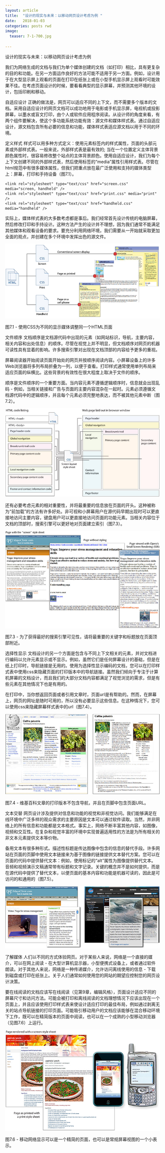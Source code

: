 ```yaml
---
layout: article
title:  "设计的现实与未来：以移动网页设计考虑为例 "
date:   2018-01-03
categories: posts rwd
image:
  teaser: 7-1-700.jpg

---
```


设计的现实与未来：以移动网页设计考虑为例



我们为网络生成的文档与我们为单个媒体创建的文档（如打印）相比，具有更复杂的目的和功能。在另一方面运作良好的方法可能不适用于另一方面。例如，设计用于在大型显示屏上观看的页面在打印在纸张上或在小型手机显示屏上观看时可能效果不佳。在考虑页面设计的时候，要看看典型的显示屏幕，并预测其他环境的设计，包括印刷和移动。

自适应设计
正确的做法是，网页可以适应不同的上下文，而不需要多个版本的文档。采用自适应设计的网页文档可以成功地用于电影或手机显示屏，电视机或投影屏幕，以墨水或盲文打印，由个人或软件应用程序阅读。从设计师的角度来看，有两个组件要解决，使这个多功能系统功能有效：源文件和媒体样式表。通过自适应设计，源文档包含所有必要的信息和功能，媒体样式表适应源文档以用于不同的环境。

定义样式
样式可以用多种方式定义：使用元素标签内的样式属性，页面的头部元素或外部样式表。一般来说，外部样式表是最有效的; 当在一个位置定义主体背景颜色属性时，很容易修改整个站点的主体背景颜色。使用自适应设计，我们为每个上下文创建不同的外部样式表，然后使用<link>标签的“media”属性引用样式表。尽管在html规范中有很多媒体属性，但我们把重点放在最广泛使用和支持的媒体类型上：屏幕，打印和手持设备（图7.1）。

```
<link rel="stylesheet" type="text/css" href="screen.css" media="screen, handheld" />
<link rel="stylesheet" type="text/css" href="print.css" media="print" />
<link rel="stylesheet" type="text/css" href="handheld.css" media="handheld" />
```

实际上，媒体样式表的大多数考虑都是事后。我们经常首先设计传统的电脑屏幕，然后修改打印和手持设计。这种方法产生的设计并不理想，因为我们通常不能满足其他媒体和观看设备的要求。要充分利用网络环境，我们需要从一开始就采取更加全面的观点，并创建在多个环境中发挥出色的源文件。

![图7-1](\images\7-1-700.jpg)

图7.1 - 使用CSS为不同的显示媒体调整同一个HTML页面

文件顺序
文档顺序是文档源代码中出现的元素（如网站标识，导航，主要内容，相关内容和出处信息）的顺序。尽管在视觉上并不明显，但文档顺序对网页的机器可读性具有显着的影响。许多搜索引擎对出现在文档顶部的内容给予更多的重视。

屏幕阅读器开始阅读页面开始处的网页并按顺序阅读内容。小屏幕设备上的许多Web浏览器将多列布局折叠为一列，以便于查看。打印样式通常使用单列布局来适应页面的纵横比。这些背景的有效性在很大程度上取决于文件的顺序。

顺序是文件顺序的一个重要方面。当内容元素不遵循逻辑顺序时，信息就会出现乱码 - 例如，当相关链接和广告与页面的主要内容混杂在一起时。元素必须遵循文档源代码中的逻辑顺序，并且每个元素必须完整地表达，而不被其他元素中断（图7.2）。

![图7-2](\images\7-2-700.jpg)

还有必要考虑元素的相对重要性，并将最重要的信息放在页面的开头。这种被称为“前加载”的方法有许多好处。非可视和小屏幕用户在源代码早期出现时可以更直接地访问主要内容，键盘用户可以更直接地访问页面的功能元素。当相关内容位于文档的顶部时，搜索引擎可以更好地对页面建立索引（图7.3）。

![图7-3](\images\7-3-600.jpg)

图7.3 - 为了获得最好的搜索引擎可见性，请将最重要的关键字和标题放在页面顶部附近。

选择性显示
文档设计的另一个方面是包含与不同上下文相关的元素，并对文档进行编码以允许元素显示或不显示。例如，虽然它们是任何屏幕设计的基础，但是在纸上打印时，导航链接是无用的。使用为选择性显示编码的文档，您可以在打印样式表中使用css来隐藏页面的打印版本中的导航链接。虽然我们倾向于专注于计算机屏幕的文档设计，而且我们的大部分文档内容都满足了视觉浏览的需求，但是有些元素在其他情况下也是有用的。

在打印中，当你想返回页面或者引用文章时，页面url是有帮助的。然而，在屏幕上，网页的网址是随时可用的，所以没有必要显示这些信息。在这种情况下，您可以使用css来隐藏屏幕样式表中的url（图7.4）。

![图7-4](\images\7-4-600.jpg)

图7.4 - 维基百科文章的打印版本不包含导航，并且在页脚中包含页面URL。

文本交替
网页设计涉及提供对信息和功能的视觉和非视觉访问。我们能够满足在线环境中广泛多样的观众需求的主要原因是文本可以通过软件读取。当然，并非网络上的所有信息和功能都是文本格式。事实上，网络不断丰富其他内容，如图像，视频和交互性。在复杂和视觉丰富的环境中实现普遍适用性的方法是为所有相关的非文本元素提供文本等价物。

备用文本有很多种形式。描述性标题是传达图像中包含的信息的替代手段。许多网站在页面的页脚中使用文本链接来为基于图像的链接提供文本替代方案。您可以在页面的代码中提供替代文本：例如，使用<img>标记的“alt”属性为图像提供替代文本。音频和视频演示文稿通常带有标题和文字记录。关键的概念并不是如何提供，而是在源代码中提供了替代文本，以便页面的基本内容和功能是机器可读的，因此是可访问的和通用的（图7.5）。

![图7-5](\images\7-5-600.jpg)

了解媒体
人们以不同的方式体验网页。对于某些人来说，网络是一个直接的媒介，可以在网上阅读 - 在大型计算机显示器，小型便携式设备上，或者通过软件朗读。对于其他人来说，网络是一种传递媒介，允许访问离线使用的信息 - 下载到磁盘或打印在纸张上。关于人们通常如何使用您的网站的期望应控制您的网页设计决策。

要在线阅读的文档应该写在线阅读（见第9章，编辑风格），页面设计适应不同的屏幕尺寸和访问方法。可能会被打印和离线阅读的文档理想情况下应该出现在一个页面上，并且应该使用打印样式表来使设计适应打印的最佳布局，例如通过剥离无关的站点导航链接的打印页面。可能吸引移动用户的文档应该能够在混合移动环境下工作，既可以在精简版本的页面中阅读，也可以在一个成熟的小型移动浏览器（见图7.6）上运行。

![图7-6](\images\7-6-700.jpg)

图7.6 - 移动网络显示可以是一个精简的页面，也可以是常规屏幕视图的一个小表示。

